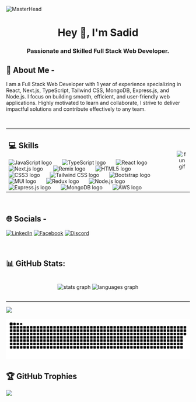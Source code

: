 ![MasterHead](https://i.ibb.co/ynhm1M7/Blue-Black-Modern-Technology-Linked-In-Banner.png...)
<h1 align="center">Hey 👋, I'm Sadid</h1>

<h3 align="center">Passionate and Skilled Full Stack Web Developer.</h3>

## 💫 About Me -

I am a Full Stack Web Developer with 1 year of experience specializing in React, Next.js, TypeScript, Tailwind CSS, MongoDB, Express.js, and Node.js. I focus on building smooth, efficient, and user-friendly web applications. Highly motivated to learn and collaborate, I strive to deliver impactful solutions and contribute effectively to any team.

<br>

<table>
  <tr>
    <!-- Left Column -->
    <td>
      <h2>💻 Skills</h2>
      <div align="left">
        <img src="https://cdn.jsdelivr.net/gh/devicons/devicon/icons/javascript/javascript-original.svg" height="40" alt="JavaScript logo" />
        <img width="20" />
        <img src="https://cdn.jsdelivr.net/gh/devicons/devicon/icons/typescript/typescript-original.svg" height="40" alt="TypeScript logo" />
        <img width="20" />
        <img src="https://cdn.jsdelivr.net/gh/devicons/devicon/icons/react/react-original.svg" height="40" alt="React logo" />
        <img width="20" />
        <img src="https://sadid.vercel.app/_next/image?url=https%3A%2F%2Fi.ibb.co%2FKLWYXRT%2Fnext-js-icon-logo-EE302-D5-DBD-seeklogo-com.png&w=256&q=100" height="40" alt="Next.js logo" />
        <img width="20" />
        <img src="https://i.ibb.co.com/NnSJD62/images.jpg" height="40" alt="Remix logo" />
        <img width="20" />
        <img src="https://cdn.jsdelivr.net/gh/devicons/devicon/icons/html5/html5-original.svg" height="40" alt="HTML5 logo" />
        <img width="20" />
        <img src="https://cdn.jsdelivr.net/gh/devicons/devicon/icons/css3/css3-original.svg" height="40" alt="CSS3 logo" />
        <img width="20" />
        <img src="https://i.ibb.co/hBmwFBs/tailwind-removebg-preview.png" height="40" alt="Tailwind CSS logo" />
        <img width="20" />
        <img src="https://cdn.jsdelivr.net/gh/devicons/devicon/icons/bootstrap/bootstrap-original.svg" height="40" alt="Bootstrap logo" />
        <img width="20" />
        <img src="https://i.ibb.co/8NjKgpc/bb13aeb51c54421a7a5540a7132895dc.png" height="40" alt="MUI logo" />
        <img width="20" />
        <img src="https://cdn.jsdelivr.net/gh/devicons/devicon/icons/redux/redux-original.svg" height="40" alt="Redux logo" />
        <img width="20" />
        <img src="https://cdn.jsdelivr.net/gh/devicons/devicon/icons/nodejs/nodejs-original.svg" height="40" alt="Node.js logo" />
        <img width="20" />
        <img src="https://cdn.jsdelivr.net/gh/devicons/devicon/icons/express/express-original.svg" height="40" alt="Express.js logo" />
        <img width="20" />
        <img src="https://cdn.jsdelivr.net/gh/devicons/devicon/icons/mongodb/mongodb-original.svg" height="40" alt="MongoDB logo" />
        <img width="20" />
        <img src="https://i.ibb.co/HHkt8Q0/AWS-logo-png.jpg" height="40" alt="AWS logo" />
        <img width="20" />
      </div>
    </td>
    <!-- Right Column -->
    <td align="center">
      <img align="center" width="160px" height="150" src="https://media.tenor.com/iviIq2uXz-kAAAAi/work-office.gif" alt="fun gif" />
    </td>
  </tr>
</table>


<br>

## 🌐 Socials -

[![LinkedIn](https://img.shields.io/badge/LinkedIn-%230077B5.svg?logo=linkedin&logoColor=white)](https://www.linkedin.com/in/mr-sadid/)
[![Facebook](https://img.shields.io/badge/Facebook-%231877F2.svg?logo=Facebook&logoColor=white)](https://www.facebook.com/sadidhasan.hasan.5)
[![Discord](https://img.shields.io/badge/Discord-%237289DA.svg?logo=discord&logoColor=white)](https://discord.com/users/1151169623149002752/)

<br>

## 📊 GitHub Stats:
<br>

<!-- Add a container div with flexbox styles -->

<div align="center">
  <img src="https://github-readme-stats.vercel.app/api?username=maurodesouza&hide_title=false&hide_rank=false&show_icons=true&include_all_commits=true&count_private=true&disable_animations=false&theme=dracula&locale=en&hide_border=false" height="150" alt="stats graph"  />
  <img src="https://github-readme-stats.vercel.app/api/top-langs?username=maurodesouza&locale=en&hide_title=false&layout=compact&card_width=320&langs_count=5&theme=dracula&hide_border=false" height="150" alt="languages graph"  />
</div>

<!-- # 🔭 My currently projects

## project name: DrivePulse | Online file sharing | team project

### ⚙️Technologies:

- Next.js, TypeScript, tailwindcss, mongoose, ExpressJs, node.js, firebase storage, socket.io, JWT etc.

### 📝Description:

- This is a online file sharing website and user friendly UI design. Authentication user can upload his/her file and share this file in real-time. User can create folder and upload any file inside this folder and this is a nasted route like google drive. User can add conversation and collaborate with real-time chat.

### 👇Links:

- [client github link](https://github.com/Binary-Masters/DrivePulse-Client)
- [server github link](https://github.com/Binary-Masters/DrivePulse-Server)
- [live link](https://drive-pulse-client.vercel.app/)

## project name: Free Time | Social media

### ⚙️Technologies:

- React, tailwindcss, mongoDB, firebase, ExpressJs, socket.io etc.

### 📝Description:

- This is a MERN website and i use JWT token to secure APIs. You can bids now any jobs and add to your jobs, you see your total add jobs.

### 👇Links:

- [client github link](https://github.com/sadid56/worker_client_side)
- [server github link](https://github.com/sadid56/worker_server_side)
- [live link](https://assignment-11-96d26.web.app/)

## project name: Electronics products

### ⚙️Technologies:

- react, mongoDB, ExpressJs

### 📝Description:

- This is a Simple MERN website, never secure a APIs, anyone add product and anyone delete product see any products.

### 👇Links:

- [client github link](https://github.com/sadid56/fitness-tracker_client_side)
- [server github link](https://github.com/sadid56/fitness-tracker_server_side)
- [live link](https://assignment-12-6812f.web.app/) -->
<br>
<hr>

[![](https://visitcount.itsvg.in/api?id=sadid56&icon=0&color=0)](https://visitcount.itsvg.in)

<picture>
  <source media="(prefers-color-scheme: dark)" srcset="https://raw.githubusercontent.com/sadid56/sadid56/output/github-snake-dark.svg" />
  <source media="(prefers-color-scheme: light)" srcset="https://raw.githubusercontent.com/sadid56/sadid56/output/github-snake.svg" />
  <img alt="github-snake" src="https://raw.githubusercontent.com/sadid56/sadid56/output/github-snake.svg" />
</picture>

## 🏆 GitHub Trophies

![](https://github-profile-trophy.vercel.app/?username=sadid56&theme=radical&no-frame=false&no-bg=true&margin-w=4)
